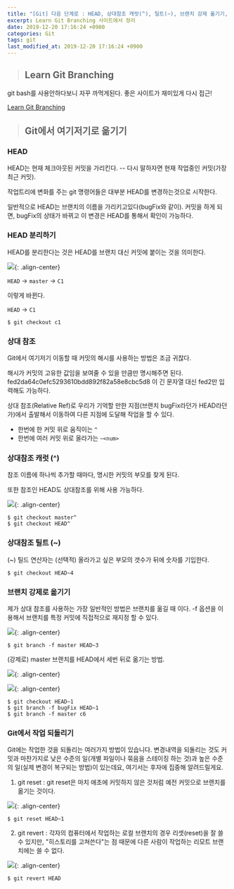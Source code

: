 ```yaml
---
title: "[Git] 다음 단계로 : HEAD, 상대참조 캐럿(^), 틸트(~), 브랜치 강제 옮기기, 작업되돌리기 reset, revert"
excerpt: Learn Git Branching 사이트에서 정리
date: 2019-12-20 17:16:24 +0900
categories: Git
tags: git
last_modified_at: 2019-12-20 17:16:24 +0900
---
```


>## Learn Git Branching

git bash를 사용안하다보니 자꾸 까먹게된다.
좋은 사이트가 재미있게 다시 접근!

[Learn Git Branching](https://learngitbranching.js.org/)

>## Git에서 여기저기로 옮기기

### HEAD

HEAD는 현재 체크아웃된 커밋을 가리킨다. -- 다시 말하자면 현재 작업중인 커밋(가장 최근 커밋).

작업트리에 변화를 주는 git 명령어들은 대부분 HEAD를 변경하는것으로 시작한다.

일반적으로 HEAD는 브랜치의 이름을 가리키고있다(bugFix와 같이). 커밋을 하게 되면, bugFix의 상태가 바뀌고 이 변경은 HEAD를 통해서 확인이 가능하다.


### HEAD 분리하기
HEAD를 분리한다는 것은 HEAD를 브랜치 대신 커밋에 붙이는 것을 의미한다.

![](/assets/images/git/191220_03.JPG){: .align-center}

`HEAD` -> `master` -> `C1`

이렇게 바뀐다.

`HEAD` -> `C1`

```
$ git checkout c1
```


### 상대 참조

Git에서 여기저기 이동할 때 커밋의 해시를 사용하는 방법은 조금 귀찮다.  

해시가 커밋의 고유한 값임을 보여줄 수 있을 만큼만 명시해주면 된다.
fed2da64c0efc5293610bdd892f82a58e8cbc5d8 이 긴 문자열 대신 fed2만 입력해도 가능하다.

상대 참조(Relative Ref)로 우리가 기억할 만한 지점(브랜치 bugFix라던가 HEAD라던가)에서 출발해서 이동하여 다른 지점에 도달해 작업을 할 수 있다.

- 한번에 한 커밋 위로 움직이는 `^`
- 한번에 여러 커밋 위로 올라가는 `~<num>`


### 상대참조 캐럿 (^)

참조 이름에 하나씩 추가할 때마다, 명시한 커밋의 부모를 찾게 된다.

또한 참조인 HEAD도 상대참조를 위해 사용 가능하다.

![](/assets/images/git/191220_04.JPG){: .align-center}

```
$ git checkout master^
$ git checkout HEAD^
```


### 상대참조 틸트 (~)

(~) 틸드 연산자는 (선택적) 올라가고 싶은 부모의 갯수가 뒤에 숫자를 기입한다.


```
$ git checkout HEAD~4
```


### 브랜치 강제로 옮기기

제가 상대 참조를 사용하는 가장 일반적인 방법은 브랜치를 옮길 때 이다. -f 옵션을 이용해서 브랜치를 특정 커밋에 직접적으로 재지정 할 수 있다.

![](/assets/images/git/191220_05.JPG){: .align-center}

```
$ git branch -f master HEAD~3
```

(강제로) master 브랜치를 HEAD에서 세번 뒤로 옮기는 방법.


![](/assets/images/git/191220_06.JPG){: .align-center}

![](/assets/images/git/191220_07.JPG){: .align-center}

```
$ git checkout HEAD~1
$ git branch -f bugFix HEAD~1
$ git branch -f master c6
```


### Git에서 작업 되돌리기

Git에는 작업한 것을 되돌리는 여러가지 방법이 있습니다. 변경내역을 되돌리는 것도 커밋과 마찬가지로 낮은 수준의 일(개별 파일이나 묶음을 스테이징 하는 것)과 높은 수준의 일(실제 변경이 복구되는 방법)이 있는데요, 여기서는 후자에 집중해 알려드릴게요.


1. git reset : git reset은 마치 애초에 커밋하지 않은 것처럼 예전 커밋으로 브랜치를 옮기는 것이다.


![](/assets/images/git/191220_08.JPG){: .align-center}

```
$ git reset HEAD~1
```

2. git revert : 각자의 컴퓨터에서 작업하는 로컬 브랜치의 경우 리셋(reset)을 잘 쓸 수 있지만, "히스토리를 고쳐쓴다"는 점 때문에 다른 사람이 작업하는 리모트 브랜치에는 쓸 수 없다.

![](/assets/images/git/191220_09.JPG){: .align-center}

```
$ git revert HEAD
```
